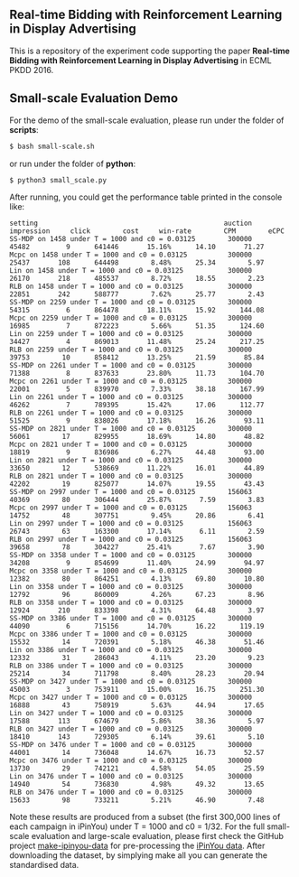 ## Real-time Bidding with Reinforcement Learning in Display Advertising

This is a repository of the experiment code supporting the paper **Real-time Bidding with Reinforcement Learning in Display Advertising** in ECML PKDD 2016.

## Small-scale Evaluation Demo
For the demo of the small-scale evaluation, please run under the folder of **scripts**:
```bash
$ bash small-scale.sh
```
or run under the folder of **python**:
```bash
$ python3 small_scale.py
```
After running, you could get the performance table printed in the console like:
```
setting                                           	 auction	impression	   click	    cost	 win-rate	     CPM	    eCPC
SS-MDP on 1458 under T = 1000 and c0 = 0.03125    	  300000	     45482	       9	  641446	   15.16%	   14.10	   71.27
Mcpc on 1458 under T = 1000 and c0 = 0.03125      	  300000	     25437	     108	  644498	    8.48%	   25.34	    5.97
Lin on 1458 under T = 1000 and c0 = 0.03125       	  300000	     26170	     218	  485537	    8.72%	   18.55	    2.23
RLB on 1458 under T = 1000 and c0 = 0.03125       	  300000	     22851	     242	  588777	    7.62%	   25.77	    2.43
SS-MDP on 2259 under T = 1000 and c0 = 0.03125    	  300000	     54315	       6	  864478	   18.11%	   15.92	  144.08
Mcpc on 2259 under T = 1000 and c0 = 0.03125      	  300000	     16985	       7	  872223	    5.66%	   51.35	  124.60
Lin on 2259 under T = 1000 and c0 = 0.03125       	  300000	     34427	       4	  869013	   11.48%	   25.24	  217.25
RLB on 2259 under T = 1000 and c0 = 0.03125       	  300000	     39753	      10	  858412	   13.25%	   21.59	   85.84
SS-MDP on 2261 under T = 1000 and c0 = 0.03125    	  300000	     71388	       8	  837633	   23.80%	   11.73	  104.70
Mcpc on 2261 under T = 1000 and c0 = 0.03125      	  300000	     22001	       5	  839970	    7.33%	   38.18	  167.99
Lin on 2261 under T = 1000 and c0 = 0.03125       	  300000	     46262	       7	  789395	   15.42%	   17.06	  112.77
RLB on 2261 under T = 1000 and c0 = 0.03125       	  300000	     51525	       9	  838026	   17.18%	   16.26	   93.11
SS-MDP on 2821 under T = 1000 and c0 = 0.03125    	  300000	     56061	      17	  829955	   18.69%	   14.80	   48.82
Mcpc on 2821 under T = 1000 and c0 = 0.03125      	  300000	     18819	       9	  836986	    6.27%	   44.48	   93.00
Lin on 2821 under T = 1000 and c0 = 0.03125       	  300000	     33650	      12	  538669	   11.22%	   16.01	   44.89
RLB on 2821 under T = 1000 and c0 = 0.03125       	  300000	     42202	      19	  825077	   14.07%	   19.55	   43.43
SS-MDP on 2997 under T = 1000 and c0 = 0.03125    	  156063	     40369	      80	  306444	   25.87%	    7.59	    3.83
Mcpc on 2997 under T = 1000 and c0 = 0.03125      	  156063	     14752	      48	  307751	    9.45%	   20.86	    6.41
Lin on 2997 under T = 1000 and c0 = 0.03125       	  156063	     26743	      63	  163300	   17.14%	    6.11	    2.59
RLB on 2997 under T = 1000 and c0 = 0.03125       	  156063	     39658	      78	  304227	   25.41%	    7.67	    3.90
SS-MDP on 3358 under T = 1000 and c0 = 0.03125    	  300000	     34208	       9	  854699	   11.40%	   24.99	   94.97
Mcpc on 3358 under T = 1000 and c0 = 0.03125      	  300000	     12382	      80	  864251	    4.13%	   69.80	   10.80
Lin on 3358 under T = 1000 and c0 = 0.03125       	  300000	     12792	      96	  860009	    4.26%	   67.23	    8.96
RLB on 3358 under T = 1000 and c0 = 0.03125       	  300000	     12924	     210	  833398	    4.31%	   64.48	    3.97
SS-MDP on 3386 under T = 1000 and c0 = 0.03125    	  300000	     44090	       6	  715156	   14.70%	   16.22	  119.19
Mcpc on 3386 under T = 1000 and c0 = 0.03125      	  300000	     15532	      14	  720391	    5.18%	   46.38	   51.46
Lin on 3386 under T = 1000 and c0 = 0.03125       	  300000	     12332	      31	  286043	    4.11%	   23.20	    9.23
RLB on 3386 under T = 1000 and c0 = 0.03125       	  300000	     25214	      34	  711798	    8.40%	   28.23	   20.94
SS-MDP on 3427 under T = 1000 and c0 = 0.03125    	  300000	     45003	       3	  753911	   15.00%	   16.75	  251.30
Mcpc on 3427 under T = 1000 and c0 = 0.03125      	  300000	     16888	      43	  758919	    5.63%	   44.94	   17.65
Lin on 3427 under T = 1000 and c0 = 0.03125       	  300000	     17588	     113	  674679	    5.86%	   38.36	    5.97
RLB on 3427 under T = 1000 and c0 = 0.03125       	  300000	     18410	     143	  729305	    6.14%	   39.61	    5.10
SS-MDP on 3476 under T = 1000 and c0 = 0.03125    	  300000	     44001	      14	  736048	   14.67%	   16.73	   52.57
Mcpc on 3476 under T = 1000 and c0 = 0.03125      	  300000	     13730	      29	  742121	    4.58%	   54.05	   25.59
Lin on 3476 under T = 1000 and c0 = 0.03125       	  300000	     14940	      54	  736830	    4.98%	   49.32	   13.65
RLB on 3476 under T = 1000 and c0 = 0.03125       	  300000	     15633	      98	  733211	    5.21%	   46.90	    7.48
```
Note these results are produced from a subset (the first 300,000 lines of each campaign in iPinYou) under T = 1000 and c0 = 1/32.
For the full small-scale evaluation and large-scale evaluation, please first check the GitHub project [make-ipinyou-data](https://github.com/wnzhang/make-ipinyou-data "make-ipinyou-data") for pre-processing the [iPinYou data](http://data.computational-advertising.org "iPinYou data"). 
After downloading the dataset, by simplying make all you can generate the standardised data.

